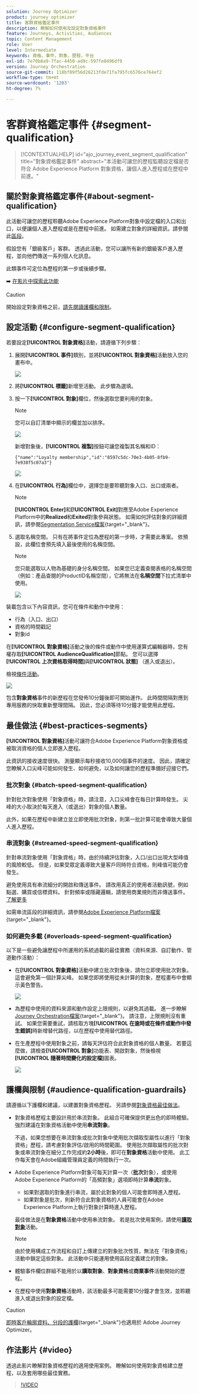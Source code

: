 ```yaml
---
solution: Journey Optimizer
product: journey optimizer
title: 客群資格鑑定事件
description: 瞭解如何使用及設定對象資格事件
feature: Journeys, Activities, Audiences
topic: Content Management
role: User
level: Intermediate
keywords: 資格，事件，對象，歷程，平台
exl-id: 7e70b8a9-7fac-4450-ad9c-597fe0496df9
version: Journey Orchestration
source-git-commit: 118bf89f56d26213fde71fa795fc6576ce764ef2
workflow-type: tm+mt
source-wordcount: '1203'
ht-degree: 7%

---
```


# 客群資格鑑定事件 {#segment-qualification}

>[!CONTEXTUALHELP]
>id="ajo_journey_event_segment_qualification"
>title="對象資格鑑定事件"
>abstract="本活動可讓您的歷程監聽設定檔是否符合 Adobe Experience Platform 對象資格，讓個人進入歷程或在歷程中前進。"

## 關於對象資格鑑定事件{#about-segment-qualification}

此活動可讓您的歷程聆聽Adobe Experience Platform對象中設定檔的入口和出口，以便讓個人進入歷程或是在歷程中前進。 如需建立對象的詳細資訊，請參閱此[區段](../audience/about-audiences.md)。

假設您有「銀級客戶」客群。 透過此活動，您可以讓所有新的銀級客戶進入歷程，並向他們傳送一系列個人化訊息。

此類事件可定位為歷程的第一步或後續步驟。

➡️ [在影片中探索此功能](#video)


>[!CAUTION]
>
>開始設定對象資格之前，[請先閱讀護欄和限制](#audience-qualification-guardrails)。


## 設定活動 {#configure-segment-qualification}

若要設定&#x200B;**[!UICONTROL 對象資格]**&#x200B;活動，請遵循下列步驟：

1. 展開&#x200B;**[!UICONTROL 事件]**&#x200B;類別，並將&#x200B;**[!UICONTROL 對象資格]**&#x200B;活動放入您的畫布中。

   ![](assets/segment5.png)

1. 將&#x200B;**[!UICONTROL 標籤]**&#x200B;新增至活動。 此步驟為選填。

1. 按一下&#x200B;**[!UICONTROL 對象]**&#x200B;欄位，然後選取您要利用的對象。

   >[!NOTE]
   >
   >您可以自訂清單中顯示的欄並加以排序。

   ![](assets/segment6.png)

   新增對象後，**[!UICONTROL 複製]**&#x200B;按鈕可讓您複製其名稱和ID：

   `{"name":"Loyalty membership","id":"8597c5dc-70e3-4b05-8fb9-7e938f5c07a3"}`

   ![](assets/segment-copy.png)

1. 在&#x200B;**[!UICONTROL 行為]**&#x200B;欄位中，選擇您是要聆聽對象入口、出口或兩者。

   >[!NOTE]
   >
   >**[!UICONTROL Enter]**&#x200B;和&#x200B;**[!UICONTROL Exit]**&#x200B;對應至Adobe Experience Platform中的&#x200B;**Realized**&#x200B;和&#x200B;**Exited**&#x200B;對象參與狀態。 如需如何評估對象的詳細資訊，請參閱[Segmentation Service檔案](https://experienceleague.adobe.com/docs/experience-platform/segmentation/tutorials/evaluate-a-segment.html?lang=zh-Hant#interpret-segment-results){target="_blank"}。

1. 選取名稱空間。 只有在將事件定位為歷程的第一步時，才需要此專案。 依預設，此欄位會預先填入最後使用的名稱空間。

   >[!NOTE]
   >
   >您只能選取以人物為基礎的身分名稱空間。 如果您已定義查閱表格的名稱空間（例如：產品查閱的ProductID名稱空間），它將無法在&#x200B;**名稱空間**&#x200B;下拉式清單中使用。

   ![](assets/segment7.png)

裝載包含以下內容資訊，您可在條件和動作中使用：

* 行為（入口、出口）
* 資格的時間戳記
* 對象id

在&#x200B;**[!UICONTROL 對象資格]**&#x200B;活動之後的條件或動作中使用運算式編輯器時，您有權存取&#x200B;**[!UICONTROL AudienceQualification]**&#x200B;節點。 您可以選擇&#x200B;**[!UICONTROL 上次資格取得時間]**&#x200B;與&#x200B;**[!UICONTROL 狀態]** （進入或退出）。

檢視[條件活動](../building-journeys/condition-activity.md#about_condition)。

![](assets/segment8.png)

包含&#x200B;**對象資格**&#x200B;事件的新歷程在您發佈10分鐘後即可開始運作。 此時間間隔對應到專用服務的快取重新整理間隔。 因此，您必須等待10分鐘才能使用此歷程。

## 最佳做法 {#best-practices-segments}

**[!UICONTROL 對象資格]**&#x200B;活動可讓符合Adobe Experience Platform對象資格或被取消資格的個人立即進入歷程。

此資訊的接收速度很快。 測量顯示每秒接收10,000個事件的速度。 因此，請確定您瞭解入口尖峰可能如何發生、如何避免，以及如何讓您的歷程準備好迎接它們。

### 批次對象 {#batch-speed-segment-qualification}

針對批次對象使用「對象資格」時，請注意，入口尖峰會在每日計算時發生。 尖峰的大小取決於每天進入（或退出）對象的個人數量。

此外，如果在歷程中新建立並立即使用批次對象，則第一批計算可能會導致大量個人進入歷程。

### 串流對象 {#streamed-speed-segment-qualification}

針對串流對象使用「對象資格」時，由於持續評估對象，入口/出口出現大型峰值的風險較低。 但是，如果受眾定義導致大量客戶同時符合資格，則峰值可能仍會發生。

避免使用具有串流細分的開啟和傳送事件。 請改用真正的使用者活動訊號，例如點選、購買或信標資料。 針對頻率或隱藏邏輯，請使用商業規則而非傳送事件。 [了解更多](../audience/about-audiences.md#open-and-send-event-guardrails)

如需串流區段的詳細資訊，請參閱[Adobe Experience Platform檔案](https://experienceleague.adobe.com/zh-hant/docs/experience-platform/segmentation/methods/streaming-segmentation){target="_blank"}。

### 如何避免多載 {#overloads-speed-segment-qualification}

以下是一些避免讓歷程中所運用的系統過載的最佳實務（資料來源、自訂動作、管道動作活動）：

* 在&#x200B;**[!UICONTROL 對象資格]**&#x200B;活動中建立批次對象後，請勿立即使用批次對象。 這會避免第一個計算尖峰。 如果您即將使用從未計算的對象，歷程畫布中會顯示黃色警告。

  ![](assets/segment-error.png)

* 為歷程中使用的資料來源和動作設定上限規則，以避免其過載。 進一步瞭解[Journey Orchestration檔案](https://experienceleague.adobe.com/docs/journeys/using/working-with-apis/capping.html?lang=zh-Hant){target="_blank"}。 請注意，上限規則沒有重試。 如果您需要重試，請核取方塊&#x200B;**[!UICONTROL 在逾時或在條件或動作中發生錯誤]**&#x200B;時新增替代路徑，以在歷程中使用替代路徑。

* 在生產歷程中使用對象之前，請每天評估符合此對象資格的個人數量。 若要這麼做，請檢查&#x200B;**[!UICONTROL 對象]**&#x200B;功能表、開啟對象，然後檢視&#x200B;**[!UICONTROL 隨著時間變化的設定檔]**&#x200B;圖表。

  ![](assets/segment-overload.png)

## 護欄與限制 {#audience-qualification-guardrails}

請遵循以下護欄和建議，以建置對象資格歷程。 另請參閱[對象資格最佳做法](#best-practices-segments)。


* 對象資格歷程主要設計用於串流對象。 此組合可確保提供更出色的即時體驗。 強烈建議在對象資格活動中使用&#x200B;**串流對象**。

  不過，如果您想要在串流對象或批次對象中使用批次擷取型屬性以進行「對象資格」歷程，請考慮對象評估/啟用的時間範圍。 使用批次擷取屬性的批次對象或串流對象在細分工作完成約&#x200B;**2小時**&#x200B;後，即可在&#x200B;**對象資格**&#x200B;活動中使用。 此工作每天會在Adobe組織管理員定義的時間執行一次。

* Adobe Experience Platform對象可每天計算一次（**批次**&#x200B;對象），或使用Adobe Experience Platform的「高頻對象」選項即時計算&#x200B;**串流**&#x200B;對象。

   * 如果對選取的對象進行串流，屬於此對象的個人可能會即時進入歷程。
   * 如果對象是批次，則新符合此對象資格的人員可能會在Adobe Experience Platform上執行對象計算時進入歷程。

  最佳做法是在&#x200B;**對象資格**&#x200B;活動中使用串流對象。 若是批次使用案例，請使用&#x200B;**[讀取對象](read-audience.md)**&#x200B;活動。

  >[!NOTE]
  >
  >由於使用構成工作流程和自訂上傳建立的對象批次性質，無法在「對象資格」活動中鎖定這些對象。 此活動中只能運用使用區段定義建立的對象。


* 體驗事件欄位群組不能用於以&#x200B;**讀取對象**、**對象資格**&#x200B;或&#x200B;**商業事件**&#x200B;活動開始的歷程。

* 在歷程中使用&#x200B;**對象資格**&#x200B;活動時，該活動最多可能需要10分鐘才會生效，並聆聽進入或退出對象的設定檔。


>[!CAUTION]
>
>[即時客戶輪廓資料、分段的護欄](https://experienceleague.adobe.com/docs/experience-platform/profile/guardrails.html?lang=zh-Hant){target="_blank"}也適用於 Adobe Journey Optimizer。



## 作法影片 {#video}

透過此影片瞭解對象資格歷程的適用使用案例。 瞭解如何使用對象資格建立歷程，以及套用哪些最佳實務。

>[!VIDEO](https://video.tv.adobe.com/v/3446215?captions=chi_hant&quality=12)
